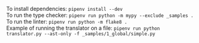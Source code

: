 To install dependencies: `pipenv install --dev`  
To run the type checker: `pipenv run python -m mypy --exclude _samples .`  
To run the linter: `pipenv run python -m flake8 .`  
Example of running the translator on a file: `pipenv run python translator.py --ast-only -f _samples/1_global/simple.py`  